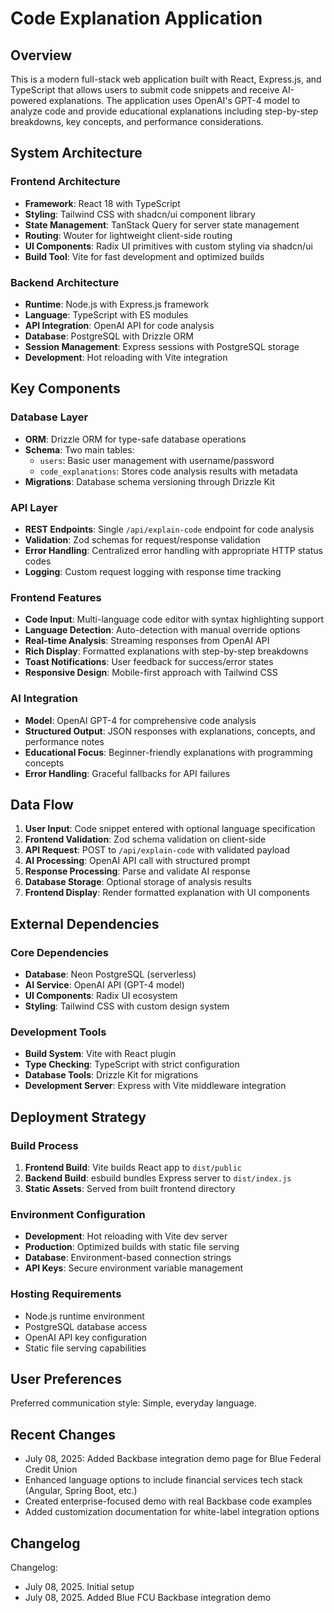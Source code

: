 # Code Explanation Application

## Overview

This is a modern full-stack web application built with React, Express.js, and TypeScript that allows users to submit code snippets and receive AI-powered explanations. The application uses OpenAI's GPT-4 model to analyze code and provide educational explanations including step-by-step breakdowns, key concepts, and performance considerations.

## System Architecture

### Frontend Architecture
- **Framework**: React 18 with TypeScript
- **Styling**: Tailwind CSS with shadcn/ui component library
- **State Management**: TanStack Query for server state management
- **Routing**: Wouter for lightweight client-side routing
- **UI Components**: Radix UI primitives with custom styling via shadcn/ui
- **Build Tool**: Vite for fast development and optimized builds

### Backend Architecture
- **Runtime**: Node.js with Express.js framework
- **Language**: TypeScript with ES modules
- **API Integration**: OpenAI API for code analysis
- **Database**: PostgreSQL with Drizzle ORM
- **Session Management**: Express sessions with PostgreSQL storage
- **Development**: Hot reloading with Vite integration

## Key Components

### Database Layer
- **ORM**: Drizzle ORM for type-safe database operations
- **Schema**: Two main tables:
  - `users`: Basic user management with username/password
  - `code_explanations`: Stores code analysis results with metadata
- **Migrations**: Database schema versioning through Drizzle Kit

### API Layer
- **REST Endpoints**: Single `/api/explain-code` endpoint for code analysis
- **Validation**: Zod schemas for request/response validation
- **Error Handling**: Centralized error handling with appropriate HTTP status codes
- **Logging**: Custom request logging with response time tracking

### Frontend Features
- **Code Input**: Multi-language code editor with syntax highlighting support
- **Language Detection**: Auto-detection with manual override options
- **Real-time Analysis**: Streaming responses from OpenAI API
- **Rich Display**: Formatted explanations with step-by-step breakdowns
- **Toast Notifications**: User feedback for success/error states
- **Responsive Design**: Mobile-first approach with Tailwind CSS

### AI Integration
- **Model**: OpenAI GPT-4 for comprehensive code analysis
- **Structured Output**: JSON responses with explanations, concepts, and performance notes
- **Educational Focus**: Beginner-friendly explanations with programming concepts
- **Error Handling**: Graceful fallbacks for API failures

## Data Flow

1. **User Input**: Code snippet entered with optional language specification
2. **Frontend Validation**: Zod schema validation on client-side
3. **API Request**: POST to `/api/explain-code` with validated payload
4. **AI Processing**: OpenAI API call with structured prompt
5. **Response Processing**: Parse and validate AI response
6. **Database Storage**: Optional storage of analysis results
7. **Frontend Display**: Render formatted explanation with UI components

## External Dependencies

### Core Dependencies
- **Database**: Neon PostgreSQL (serverless)
- **AI Service**: OpenAI API (GPT-4 model)
- **UI Components**: Radix UI ecosystem
- **Styling**: Tailwind CSS with custom design system

### Development Tools
- **Build System**: Vite with React plugin
- **Type Checking**: TypeScript with strict configuration
- **Database Tools**: Drizzle Kit for migrations
- **Development Server**: Express with Vite middleware integration

## Deployment Strategy

### Build Process
1. **Frontend Build**: Vite builds React app to `dist/public`
2. **Backend Build**: esbuild bundles Express server to `dist/index.js`
3. **Static Assets**: Served from built frontend directory

### Environment Configuration
- **Development**: Hot reloading with Vite dev server
- **Production**: Optimized builds with static file serving
- **Database**: Environment-based connection strings
- **API Keys**: Secure environment variable management

### Hosting Requirements
- Node.js runtime environment
- PostgreSQL database access
- OpenAI API key configuration
- Static file serving capabilities

## User Preferences

Preferred communication style: Simple, everyday language.

## Recent Changes

- July 08, 2025: Added Backbase integration demo page for Blue Federal Credit Union
- Enhanced language options to include financial services tech stack (Angular, Spring Boot, etc.)
- Created enterprise-focused demo with real Backbase code examples
- Added customization documentation for white-label integration options

## Changelog

Changelog:
- July 08, 2025. Initial setup
- July 08, 2025. Added Blue FCU Backbase integration demo